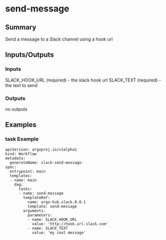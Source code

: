 # send-message

## Summary
Send a message to a Slack channel using a hook url

## Inputs/Outputs

### Inputs
SLACK_HOOK_URL (required) - the slack hook url
SLACK_TEXT (required) - the text to send

### Outputs
no outputs

## Examples

### task Example
```
apiVersion: argoproj.io/v1alpha1
kind: Workflow
metadata:
  generateName: slack-send-message-
spec:
  entrypoint: main
  templates:
  - name: main
    dag:
      tasks:
      - name: send-message
        templateRef:
          name: argo-hub.slack.0.0.1
          template: send-message
        arguments:
          parameters:
          - name: SLACK_HOOK_URL
            value: 'http://hook.url.slack.com'
          - name: SLACK_TEXT
            value: 'my cool message'
```
